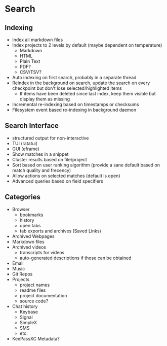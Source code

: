 # Search

## Indexing

- Index all markdown files
- Index projects to 2 levels by default (maybe dependent on temperature)
  - Markdown
  - HTML
  - Plain Text
  - PDF?
  - CSV/TSV?
- Auto indexing on first search, probably in a separate thread
- Reindex in the background on search, update the search on every checkpoint but don't lose selected/highlighted items
  - If items have been deleted since last index, keep them visible but display them as missing
- Incremental re-indexing based on timestamps or checksums
- Filesystem event based re-indexing in background daemon

## Search Interface

- structured output for non-interactive
- TUI (ratatui)
- GUI (eframe)
- Show matches in a snippet
- Cluster results based on file/project
- Sort based on user ranking algorithm (provide a sane default based on match quality and frecency)
- Allow actions on selected matches (default is open)
- Advanced queries based on field specifiers

## Categories

- Browser
  - bookmarks
  - history
  - open tabs
  - tab exports and archives (Saved Links)
- Archived Webpages
- Markdown files
- Archived videos
  - transcripts for videos
  - auto-generated descriptions if those can be obtained
- Email
- Music
- Git Repos
- Projects
  - project names
  - readme files
  - project documentation
  - source code?
- Chat history
  - Keybase
  - Signal
  - SimpleX
  - SMS
  - etc.
- KeePassXC Metadata?
